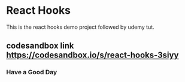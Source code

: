 # React Hooks

This is the react hooks demo project followed by udemy tut.

## codesandbox link https://codesandbox.io/s/react-hooks-3siyy

### Have a Good Day
